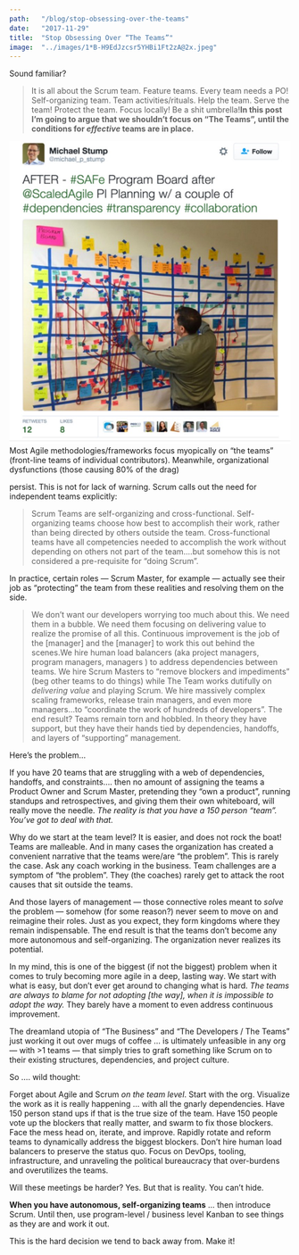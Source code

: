 ```yaml
---
path:	"/blog/stop-obsessing-over-the-teams"
date:	"2017-11-29"
title:	"Stop Obsessing Over “The Teams”"
image:	"../images/1*B-H9EdJzcsr5YHBi1Ft2zA@2x.jpeg"
---
```


Sound familiar?


> It is all about the Scrum team. Feature teams. Every team needs a PO! Self-organizing team. Team activities/rituals. Help the team. Serve the team! Protect the team. Focus locally! Be a shit umbrella!**In this post I’m going to argue that we shouldn’t focus on “The Teams”, until the conditions for *effective* teams are in place.**

![](../images/1*B-H9EdJzcsr5YHBi1Ft2zA@2x.jpeg)Most Agile methodologies/frameworks focus myopically on “the teams” (front-line teams of individual contributors). Meanwhile, organizational dysfunctions (those causing 80% of the drag)

 persist. This is not for lack of warning. Scrum calls out the need for independent teams explicitly:


> Scrum Teams are self-organizing and cross-functional. Self-organizing teams choose how best to accomplish their work, rather than being directed by others outside the team. Cross-functional teams have all competencies needed to accomplish the work without depending on others not part of the team.…but somehow this is not considered a pre-requisite for “doing Scrum”.

In practice, certain roles — Scrum Master, for example — actually see their job as “protecting” the team from these realities and resolving them on the side.


> We don’t want our developers worrying too much about this. We need them in a bubble. We need them focusing on delivering value to realize the promise of all this. Continuous improvement is the job of the [manager] and the [manager] to work this out behind the scenes.We hire human load balancers (aka project managers, program managers, managers ) to address dependencies between teams. We hire Scrum Masters to “remove blockers and impediments” (beg other teams to do things) while The Team works dutifully on *delivering value* and playing Scrum. We hire massively complex scaling frameworks, release train managers, and even more managers…to “coordinate the work of hundreds of developers”. The end result? Teams remain torn and hobbled. In theory they have support, but they have their hands tied by dependencies, handoffs, and layers of “supporting” management.

Here’s the problem…

If you have 20 teams that are struggling with a web of dependencies, handoffs, and constraints…. then no amount of assigning the teams a Product Owner and Scrum Master, pretending they “own a product”, running standups and retrospectives, and giving them their own whiteboard, will really move the needle. *The reality is that you have a 150 person “team”. You’ve got to deal with that.*

Why do we start at the team level? It is easier, and does not rock the boat! Teams are malleable. And in many cases the organization has created a convenient narrative that the teams were/are “the problem”. This is rarely the case. Ask any coach working in the business. Team challenges are a symptom of “the problem”. They (the coaches) rarely get to attack the root causes that sit outside the teams.

And those layers of management — those connective roles meant to *solve* the problem — somehow (for some reason?) never seem to move on and reimagine their roles. Just as you expect, they form kingdoms where they remain indispensable. The end result is that the teams don’t become any more autonomous and self-organizing. The organization never realizes its potential.

In my mind, this is one of the biggest (if not the biggest) problem when it comes to truly becoming more agile in a deep, lasting way. We start with what is easy, but don’t ever get around to changing what is hard. *The teams are always to blame for not adopting [the way], when it is impossible to adopt the way.* They barely have a moment to even address continuous improvement.

The dreamland utopia of “The Business” and “The Developers / The Teams” just working it out over mugs of coffee … is ultimately unfeasible in any org — with >1 teams — that simply tries to graft something like Scrum on to their existing structures, dependencies, and project culture.

So …. wild thought:

Forget about Agile and Scrum *on the team level*. Start with the org. Visualize the work as it is really happening … with all the gnarly dependencies. Have 150 person stand ups if that is the true size of the team. Have 150 people vote up the blockers that really matter, and swarm to fix those blockers. Face the mess head on, iterate, and improve. Rapidly rotate and reform teams to dynamically address the biggest blockers. Don’t hire human load balancers to preserve the status quo. Focus on DevOps, tooling, infrastructure, and unraveling the political bureaucracy that over-burdens and overutilizes the teams.

Will these meetings be harder? Yes. But that is reality. You can’t hide.

**When you have autonomous, self-organizing teams** … then introduce Scrum. Until then, use program-level / business level Kanban to see things as they are and work it out.

This is the hard decision we tend to back away from. Make it!

